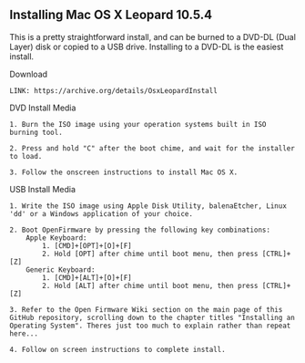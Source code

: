 ## Installing Mac OS X Leopard 10.5.4

This is a pretty straightforward install, and can be burned to a DVD-DL (Dual Layer) disk or copied to a USB drive. Installing to a DVD-DL is the easiest install.

Download

    LINK: https://archive.org/details/OsxLeopardInstall

DVD Install Media

    1. Burn the ISO image using your operation systems built in ISO burning tool.

    2. Press and hold "C" after the boot chime, and wait for the installer to load.

    3. Follow the onscreen instructions to install Mac OS X.

USB Install Media

    1. Write the ISO image using Apple Disk Utility, balenaEtcher, Linux 'dd' or a Windows application of your choice.

    2. Boot OpenFirmware by pressing the following key combinations:
        Apple Keyboard:
            1. [CMD]+[OPT]+[O]+[F]
            2. Hold [OPT] after chime until boot menu, then press [CTRL]+[Z]
        Generic Keyboard:
            1. [CMD]+[ALT]+[O]+[F]
            2. Hold [ALT] after chime until boot menu, then press [CTRL]+[Z]

    3. Refer to the Open Firmware Wiki section on the main page of this GitHub repository, scrolling down to the chapter titles "Installing an Operating System". Theres just too much to explain rather than repeat here...   

    4. Follow on screen instructions to complete install.